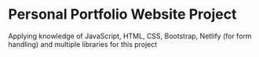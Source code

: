 # Personal Portfolio Website Project

Applying knowledge of JavaScript, HTML, CSS, Bootstrap, Netlify (for form handling) and multiple libraries for this project
